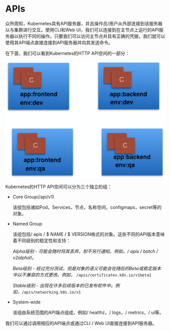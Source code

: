 # APIs

众所周知，Kubernetes具有API服务器，并且操作员/用户从外部连接到该服务器以与集群进行交互。使用CLI和Web UI，我们可以连接到在主节点上运行的API服务器以执行不同的操作。只要我们可以访问主节点并具有正确的凭据，我们就可以使用其API端点直接连接到API服务器并向其发送命令。

在下面，我们可以看到Kubernetes的HTTP API空间的一部分：

![HTTP API Space of Kubernetes](../../.gitbook/assets/image%20%2821%29.png)

Kubernetes的HTTP API空间可以分为三个独立的组：

* Core Group\(/api/v1\)

  该组包括诸如Pod，Services，节点，名称空间，configmaps，secret等的对象。

* Named Group

  该组包括/ apis / $ NAME / $ VERSION格式的对象。这些不同的API版本意味着不同级别的稳定性和支持：

  _Alpha级别 - 可能会随时将其丢弃，恕不另行通知。例如，/ apis / batch / v2alpha1。_

  _Beta级别 - 经过充分测试，但是对象的语义可能会在随后的Beta或稳定版本中以不兼容的方式更改。例如，_ `/apis/certificates.k8s.io/v1beta1`

  _Stable级别 - 出现在许多后续版本的已发布软件中。例如，_`/apis/networking.k8s.io/v1`

* System-wide

  该组由系统范围的API端点组成，例如/ healthz，/ logs，/ metrics，/ ui等。

我们可以通过调用相应的API端点或通过CLI / Web UI直接连接到API服务器。

